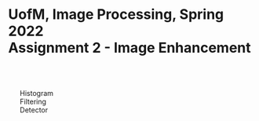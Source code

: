 # UofM, Image Processing, Spring 2022 <br> Assignment 2 - Image Enhancement

<br>
<br>

<ul>
  Histogram <br>
  Filtering <br>
  Detector <br>
</ul>


